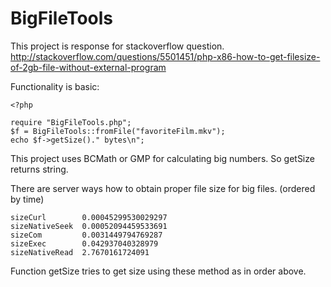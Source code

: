 BigFileTools
============

This project is response for stackoverflow question. http://stackoverflow.com/questions/5501451/php-x86-how-to-get-filesize-of-2gb-file-without-external-program

Functionality is basic:

	<?php
	
	require "BigFileTools.php";
	$f = BigFileTools::fromFile("favoriteFilm.mkv");
	echo $f->getSize()." bytes\n";
	
This project uses BCMath or GMP for calculating big numbers. So getSize returns string.

There are server ways how to obtain proper file size for big files. (ordered by time)

	sizeCurl        0.00045299530029297
	sizeNativeSeek  0.00052094459533691
	sizeCom         0.0031449794769287
	sizeExec        0.042937040328979
	sizeNativeRead  2.7670161724091

Function getSize tries to get size using these method as in order above.
